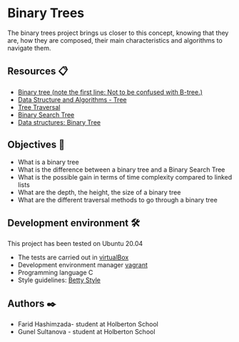 # Binary Trees

The binary trees project brings us closer to this concept, knowing that they are, how they are composed, their main characteristics and algorithms to navigate them.

## Resources 📋

* [Binary tree (note the first line: Not to be confused with B-tree.)](https://en.wikipedia.org/wiki/Binary_tree)
* [Data Structure and Algorithms - Tree](https://www.tutorialspoint.com/data_structures_algorithms/tree_data_structure.htm)
* [Tree Traversal](https://www.tutorialspoint.com/data_structures_algorithms/tree_traversal.htm)
* [Binary Search Tree](https://en.wikipedia.org/wiki/Binary_search_tree)
* [Data structures: Binary Tree](https://www.youtube.com/watch?v=H5JubkIy_p8)

## Objectives 🚀

* What is a binary tree
* What is the difference between a binary tree and a Binary Search Tree
* What is the possible gain in terms of time complexity compared to linked lists
* What are the depth, the height, the size of a binary tree
* What are the different traversal methods to go through a binary tree


## Development environment 🛠️
This project has been tested on Ubuntu 20.04

* The tests are carried out in [virtualBox](https://www.virtualbox.com) 
* Development environment manager [vagrant](https://www.vagrantup.com)
* Programming language C
* Style guidelines: [Betty Style](https://github.com/holbertonschool/Betty)

## Authors ✒️
* Farid Hashimzada- student at Holberton School
* Gunel Sultanova - student at Holberton School
